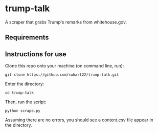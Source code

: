 # trump-talk
A scraper that grabs Trump's remarks from whitehouse.gov.

## Requirements


## Instructions for use

Clone this repo onto your machine (on command line, run): 
```
git clone https://github.com/swhart22/trump-talk.git
```

Enter the directory: 
```
cd trump-talk
```

Then, run the script: 
```
python scrape.py
```

Assuming there are no errors, you should see a content.csv file appear in the directory.
